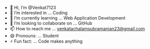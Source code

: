 - 👋 Hi, I’m @Venkat7123
- 👀 I’m interested in ... Coding 
- 🌱 I’m currently learning ... Web Application Development 
- 💞️ I’m looking to collaborate on ... GitHub 
- 📫 How to reach me ... venkatachalamsubramanian23@gmail.com
- 😄 Pronouns: ... Student
- ⚡ Fun fact: ... Code makes anything 

<!---
Venkat7123/Venkat7123 is a ✨ special ✨ repository because its `README.md` (this file) appears on your GitHub profile.
You can click the Preview link to take a look at your changes.
--->
